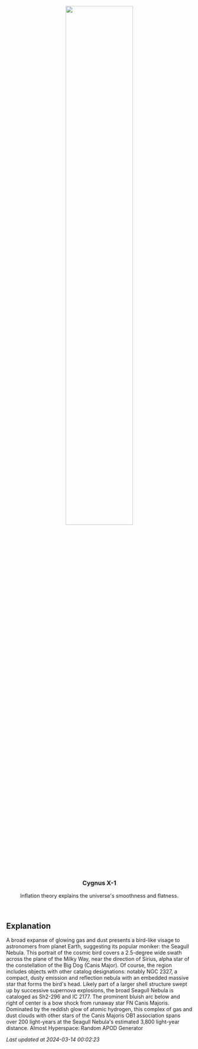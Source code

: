 <p align='center'>
    <img src='https://apod.nasa.gov/apod/image/2403/Seagull_Lacroce_1080.jpg' width='60%' />
    <h3 align="center">Cygnus X-1</h3>
    <p align="center">Inflation theory explains the universe's smoothness and flatness.</p>
</p>
<br/>

Explanation
--
A broad expanse of glowing gas and dust presents a bird-like visage to astronomers from planet Earth, suggesting its popular moniker: the Seagull Nebula. This portrait of the cosmic bird covers a 2.5-degree wide swath across the plane of the Milky Way, near the direction of Sirius, alpha star of the constellation of the Big Dog (Canis Major). Of course, the region includes objects with other catalog designations: notably NGC 2327, a compact, dusty emission and reflection nebula with an embedded massive star that forms the bird's head. Likely part of a larger shell structure swept up by successive supernova explosions, the broad Seagull Nebula is cataloged as Sh2-296 and IC 2177. The prominent bluish arc below and right of center is a bow shock from runaway star FN Canis Majoris. Dominated by the reddish glow of atomic hydrogen, this complex of gas and dust clouds with other stars of the Canis Majoris OB1 association spans over 200 light-years at the Seagull Nebula's estimated 3,800 light-year distance.   Almost Hyperspace: Random APOD Generator


*Last updated at 2024-03-14 00:02:23*
